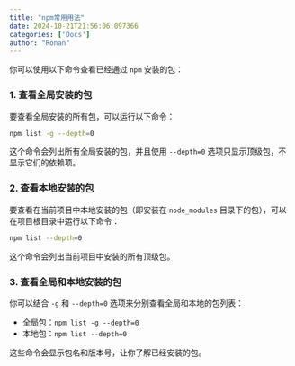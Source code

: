 ```yaml
---
title: "npm常用用法"
date: 2024-10-21T21:56:06.097366
categories: ['Docs']
author: "Ronan"
---
```

你可以使用以下命令查看已经通过 `npm` 安装的包：

### 1. **查看全局安装的包**

要查看全局安装的所有包，可以运行以下命令：

```bash
npm list -g --depth=0
```

这个命令会列出所有全局安装的包，并且使用 `--depth=0` 选项只显示顶级包，不显示它们的依赖项。

### 2. **查看本地安装的包**

要查看在当前项目中本地安装的包（即安装在 `node_modules` 目录下的包），可以在项目根目录中运行以下命令：

```bash
npm list --depth=0
```

这个命令会列出当前项目中安装的所有顶级包。

### 3. **查看全局和本地安装的包**

你可以结合 `-g` 和 `--depth=0` 选项来分别查看全局和本地的包列表：

- 全局包：`npm list -g --depth=0`
- 本地包：`npm list --depth=0`

这些命令会显示包名和版本号，让你了解已经安装的包。
